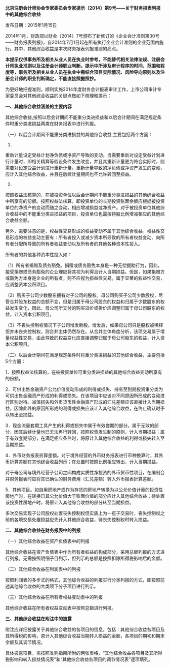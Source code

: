 **北京注册会计师协会专家委员会专家提示〔2014〕第9号——关于财务报表列报中的其他综合收益**

发布日期：2015年1月15日

2014年1月，财政部以财会〔2014〕7号颁布了新修订的《企业会计准则第30号——财务报表列报》，自2014年7月1日起在所有执行企业会计准则的企业范围内施行。其中，其他综合收益是本次财务报表列报准则的亮点。

**本提示仅供事务所及相关从业人员在执业时参考，不能替代相关法律法规、注册会计师执业准则以及注册会计师职业判断。提示中所涉及审计程序的时间、范围和程度等，事务所及相关从业人员在执业中需结合项目实际情况、风险导向原则以及注册会计师的职业判断确定，不能直接照搬照抄。**

为更好地把握准则，顺利实施2014年度财务会计报表审计工作，上市公司审计专家委员会对其他综合收益的关键点做如下梳理和提示：

**一、其他综合收益涵盖的主要内容**

其他综合收益,按照以后会计期间不能重分类进损益和以后会计期间在满足规定条件时重分类进损益两类在财务报表中进行列报。

（一）以后会计期间不能重分类进损益的其他综合收益,主要包括两个方面：

1.
重新计量设定受益计划净负债或净资产导致的变动。当需要重新对设定受益计划进行计量时，即相关精算等假设条件发生改变，并且其重新计量更为符合实际时，则需要对设定受益计划进行重新计量。重新计量导致的净负债或净资产发生的变动，应计入其他综合收益，并且在后续计量期间也不允许转回至损益。

2.
按照权益法核算的，在被投资单位以后会计期间不能重分类进损益的其他综合收益中所享有的份额。按照权益法核算，即投资单位的长期投资账面余额应根据被投资单位的净资产的变动而随之变动，相应增减损益或净资产。对于被投资单位其他综合收益中的不能重分类进损益的项目，投资单位也需按持股比例增减相应的其他综合收益金额。

另外，需要注意的是，权益性交易形成的权益变动不属于其他综合收益。权益性交易形成的权益变动主要有：所有者投入或减少资本所导致的所有者权益变动、向所有者分配所导致的所有者权益变动以及所有者的其他各种资本性投入。

所有者的其他各种资本性投入如：

（1）所有者捐赠及债务豁免。捐赠或债务豁免本身是一种无偿援助行为，因此，接受捐赠或债务豁免的企业理应将其视为利得且计人当期损益。但是，如果捐赠方或豁免方本身是企业的所有者，则不应视为损益性交易。属于显著的权益性交易，应调整资本公积项目。

（2）购买子公司少数股东拥有对子公司的股权。母公司购买子公司少数股权，尽管合并股东权益的总额不变，但是归属于母公司股东的权益和归属于少数股东的权益发生变化，因此，母公司所支付的购买溢价或折价应调整归属于母公司股东的权益，计入资本公积项目。

（3）不丧失控制权情况下子公司增发新股。增发后，如果母公司只是股权被稀释但并未丧失控制权，则合并主体仍然存在。从合并主体角度分析，该项交易属于增量权益性交易，由此导致的权益变化应直接调整归属于母公司股东的权益，计入资本公积项目。

（二）以后会计期间在满足规定条件时将重分类进损益的其他综合收益，主要包括5个方面：

1．按照权益法核算的，在被投资单位可重分类进损益的其他综合收益变动所享有的份额。

2．可供出售金融资产公允价值变动形成的利得或损失、持有至到期投资重分类为可供出售金融资产形成的利得或损失。在该项目中应该对不同原因所形成的变动进行区别对待。减值损失和外币货币性金融资产形成的汇兑差额应该直接计入当期损益，因除此外的原因所形成的利得或损失应该计入其他综合收益，在终止确认时予以转出至损益。

3．现金流量套期工具产生的利得或损失中属于有效套期的部分。属于无效的部分，因其后续计量也已无法再行转回，按照权责发生制的原则，计入当期损益；属于有效套期部分，在满足相应条件时，将原计入其他综合收益的利得或损失转入至当期损益。

4．外币财务报表折算差额。对于境外经营的外币财务报表进行币种换算时，其外币折算差额在其他综合收益列示；在处置时按照比例相应转出，计入当期损益。

对于母公司与境外经营子公司之间构成实质性净投资的外币货币性项目，在编制合并财务报表时应将其已确认的财务费用（汇兑差额）转入外币报表折算差额。

5．其他项目。如自用房地产或作为存货的房地产转换为以公允价值计量的投资性房地产时，在转换日其公允价值大于账面价值的部分应计入其他综合收益；待处置该投资性房地产时，将原计入其他综合收益的部分转至当期损益。

多次交易实现子公司股权处置丧失控制权但实质上为一揽子交易时，丧失控制权之前的各项交易处置损益应先计入其他综合收益，待丧失控制权时转入损益。

**二、其他综合收益在财务报表中的列报**

（一）其他综合收益在资产负债表中的列报

其他综合收益在资产负债表中作为所有者权益的构成部分，采用总额列报的方式进行列报。无需按照明细子目列示，但列示的总额是按照扣除所得税影响后的金额。

（二）其他综合收益在利润表中的列报

按照利润表的多步式的格式，其他综合收益的列报实行分类列报的方式，即按照前述其他综合收益的大类项下分子项目进行列示。

（三）其他综合收益在所有者权益变动表中的列报

其他综合收益在所有者权益变动表中按照总额进行列报。

**三、其他综合收益在附注中的披露**

附注应详细披露关于其他综合收益的各项目的信息。包括：其他综合收益各项目及其所得税的影响，原计入其他综合收益当期转入损益的金额，各项目的期初和期末余额及其调节情况。

具体披露项目，需按照准则指南所附的两张表格，“其他综合收益各项目及其所得税影响和转入损益情况表”和“其他综合收益各项目的调节情况表”逐项填列。
